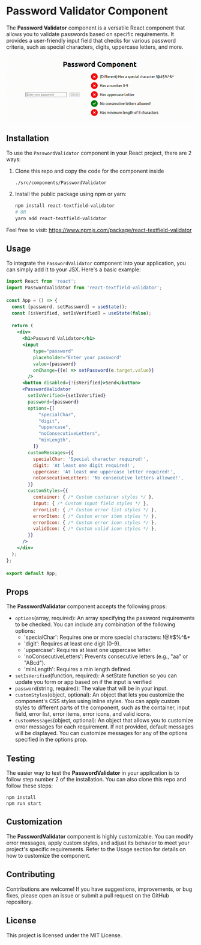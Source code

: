 # Password Validator Component

The **Password Validator** component is a versatile React component that allows you to validate passwords based on specific requirements. It provides a user-friendly input field that checks for various password criteria, such as special characters, digits, uppercase letters, and more.

![Password Validator Demo](https://github.com/hgalvao98/password-validation/blob/main/PasswordValidator.gif)

## Installation

To use the `PasswordValidator` component in your React project, there are 2 ways:

1. Clone this repo and copy the code for the component inside
   ```
   ./src/components/PasswordValidator
2. Install the public package using npm or yarn:

   ```bash
   npm install react-textfield-validator
   # OR
   yarn add react-textfield-validator
   ```
Feel free to visit: https://www.npmjs.com/package/react-textfield-validator

## Usage

To integrate the `PasswordValidator` component into your application, you can simply add it to your JSX. Here's a basic example:

```jsx
import React from 'react';
import PasswordValidator from 'react-textfield-validator';

const App = () => {
  const [password, setPassword] = useState();
  const [isVerified, setIsVerified] = useState(false);

  return (
    <div>
      <h1>Password Validator</h1>
      <input
          type="password"
          placeholder="Enter your password"
          value={password}
          onChange={(e) => setPassword(e.target.value)}
        />
      <button disabled={!isVerified}>Send</button>
      <PasswordValidator
        setIsVerified={setIsVerified}
        password={password}
        options={[
            "specialChar",
            "digit",
            "uppercase",
            "noConsecutiveLetters",
            "minLength",
          ]}
        customMessages={{
          specialChar: 'Special character required!',
          digit: 'At least one digit required!',
          uppercase: 'At least one uppercase letter required!',
          noConsecutiveLetters: 'No consecutive letters allowed!',
        }}
        customStyles={{
          container: { /* Custom container styles */ },
          input: { /* Custom input field styles */ },
          errorList: { /* Custom error list styles */ },
          errorItem: { /* Custom error item styles */ },
          errorIcon: { /* Custom error icon styles */ },
          validIcon: { /* Custom valid icon styles */ },
        }}
      />
    </div>
  );
};

export default App;
```
## Props

The **PasswordValidator** component accepts the following props:
  - `options`(array, required): An array specifying the password requirements to be checked. You can include any combination of the following options:
    - 'specialChar': Requires one or more special characters: !@#$%^&*
    - 'digit': Requires at least one digit (0-9).
    - 'uppercase': Requires at least one uppercase letter.
    - 'noConsecutiveLetters': Prevents consecutive letters (e.g., "aa" or "ABcd").
    - 'minLength': Requires a min length defined.
  - `setIsVerified`(function, required): A setState function so you can update you form or app based on if the input is verified
  - `password`(string, required): The value that will be in your input.
  - `customStyles`(object, optional): An object that lets you customize the component's CSS styles using inline styles. You can apply custom styles to different parts of the component, such as the container, input field, error list, error items, error icons, and valid icons.
  - `customMessages`(object, optional): An object that allows you to customize error messages for each requirement. If not provided, default messages will be displayed. You can customize messages for any of the options specified in the options prop.

## Testing

The easier way to test the **PasswordValidator** in your application is to follow step number 2 of the installation. You can also clone this repo and follow these steps:

```
npm install
npm run start
```

## Customization
The **PasswordValidator** component is highly customizable. You can modify error messages, apply custom styles, and adjust its behavior to meet your project's specific requirements. Refer to the Usage section for details on how to customize the component.

## Contributing
Contributions are welcome! If you have suggestions, improvements, or bug fixes, please open an issue or submit a pull request on the GitHub repository.

## License
This project is licensed under the MIT License.

